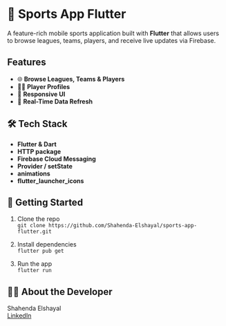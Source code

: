 # 🏀 Sports App Flutter

A feature-rich mobile sports application built with **Flutter** that allows users to browse leagues, teams, players, and receive live updates via Firebase.

## Features

- 🌐 **Browse Leagues, Teams & Players**
- 🧍‍♂️ **Player Profiles**
- 📱 **Responsive UI**
- 🔄 **Real-Time Data Refresh**

## 🛠️ Tech Stack

- **Flutter & Dart**
- **HTTP package**
- **Firebase Cloud Messaging**
- **Provider / setState**
- **animations**
- **flutter_launcher_icons**

## 🚀 Getting Started

1. Clone the repo  
   `git clone https://github.com/Shahenda-Elshayal/sports-app-flutter.git`

2. Install dependencies  
   `flutter pub get`

3. Run the app  
   `flutter run`

## 👩‍💻 About the Developer

Shahenda Elshayal  
[LinkedIn](https://linkedin.com/in/shahenda-elshayal)


